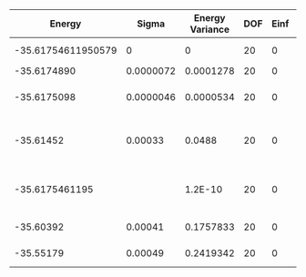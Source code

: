 | Energy             | Sigma     | Energy Variance | DOF | Einf | Method                                | Reference |
|--------------------|-----------|-----------------|-----|------|---------------------------------------|-----------|
| -35.61754611950579 | 0         | 0               | 20  | 0    | Exact diagonalization                 | [code](https://github.com/varbench/methods/blob/main/scripts/Heisenberg/chain_20_P/ed_netket.sh) |
| -35.6174890        | 0.0000072 | 0.0001278       | 20  | 0    | RNN                                   | TODO: own code (RNN) |
| -35.6175098        | 0.0000046 | 0.0000534       | 20  | 0    | RNN + translational symmetry          | TODO: own code (RNN) |
| -35.61452          | 0.00033   | 0.0488          | 20  | 0    | VMC with projected fermions + Jastrow | (https://github.com/varbench/methods/blob/main/scripts/Heisenberg/chain_20_P/vmc_gutzwiller.sh) |
| -35.6175461195     |           | 1.2E-10         | 20  | 0    | DMRG (max truncation error ~ 1.0E-13) | TODO: ask Max |
| -35.60392          | 0.00041   | 0.1757833       | 20  | 0    | RBM (alpha = 1)                       | TODO: own code (RBM) |
| -35.55179          | 0.00049   | 0.2419342       | 20  | 0    | Jastrow baseline                      | TODO: own code (Jastrow) |
